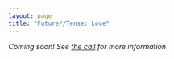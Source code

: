 ```yaml
---
layout: page
title: "Future//Tense: Love"
---
```


*Coming soon! See [the call](/submit/anthologies/future-tense/love) for more information*
